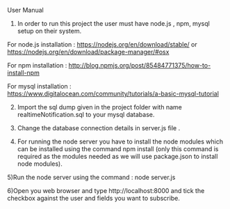 User Manual

1) In order to run this project the user must have node.js , npm, mysql setup on their system.

For node.js installation :
https://nodejs.org/en/download/stable/
or https://nodejs.org/en/download/package-manager/#osx

For npm installation :
http://blog.npmjs.org/post/85484771375/how-to-install-npm

For mysql installation :
https://www.digitalocean.com/community/tutorials/a-basic-mysql-tutorial

2) Import the sql dump given in the project folder with name realtimeNotification.sql to your mysql database.

3) Change the database connection details in server.js file .

4) For running the node server you have to install the node modules which can be installed using the command npm install (only this command is required as the modules needed as we will use package.json to install node modules).

5)Run the node server using the command :
node server.js

6)Open you web browser and type http://localhost:8000 and tick the checkbox against the user and fields you want to subscribe.



